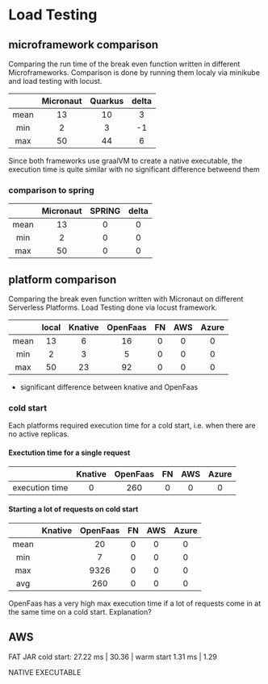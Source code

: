 
# Load Testing

## microframework comparison

Comparing the run time of the break even function written in different Microframeworks.
Comparison is done by running them localy via minikube and load testing with locust.

|     | Micronaut | Quarkus | delta |
|:---:|:--------: |:------:|:----:|
| mean| 13        | 10     | 3    |
| min | 2         | 3      | -1   |
| max | 50        | 44     | 6    |

Since both frameworks use graalVM to create a native executable, the execution time is quite similar with no significant difference betweend them

### comparison to spring 
|     | Micronaut | SPRING | delta |
|:---:|:--------: |:------:|:----:|
| mean| 13        | 0     | 0   |
| min | 2         | 0     | 0   |
| max | 50        | 0     | 0   |

## platform comparison

Comparing the break even function written with Micronaut on different Serverless Platforms.
Load Testing done via locust framework.

|     | local | Knative| OpenFaas | FN | AWS | Azure |
|:---:|:--------:  |:---:|:------:|:----:|:---: | :---:  |
| mean| 13         | 6  | 16     | 0  | 0 | 0 |
| min | 2          | 3  | 5      | 0  | 0 | 0 |
| max | 50         | 23 |92     | 0  | 0 | 0 |

- significant difference between knative and OpenFaas

### cold start

Each platforms required execution time for a cold start, i.e. when there are no active replicas.

#### Exectution time for a single request

|     |  Knative | OpenFaas | FN | AWS | Azure |
|:---:| :---: |:------:|:----:|:---: | :---:  |
| execution time|   0   | 260     | 0  | 0 | 0 |

#### Starting a lot of requests on cold start

|     | Knative | OpenFaas | FN  | AWS | Azure |
|:---:|:-------:|:--------:|:---:|:---:|:---:  |
| mean|         | 20       | 0   | 0   | 0 |
| min |         | 7        | 0   | 0   | 0 |
| max |         | 9326     | 0   | 0   | 0 |
| avg |         | 260      | 0   | 0   | 0 |

OpenFaas has a very high max execution time if a lot of requests come in at the same time on a cold start.
Explanation?


## AWS

FAT JAR
cold start: 27.22 ms | 30.36 | 
warm start 1.31 ms | 1.29

NATIVE EXECUTABLE
